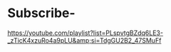 # Subscribe-
https://youtube.com/playlist?list=PLspvtgBZdq6LE3-_zTicK4xzuRo4a9pLU&amp;si=TdgGU2B2_47SMuFf
